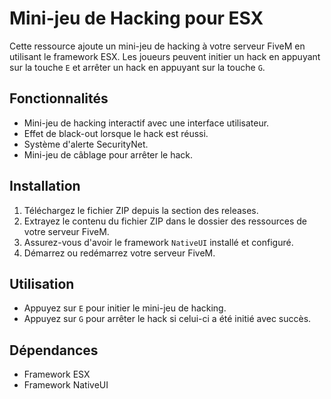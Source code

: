 # Mini-jeu de Hacking pour ESX

Cette ressource ajoute un mini-jeu de hacking à votre serveur FiveM en utilisant le framework ESX. Les joueurs peuvent initier un hack en appuyant sur la touche `E` et arrêter un hack en appuyant sur la touche `G`.

## Fonctionnalités

- Mini-jeu de hacking interactif avec une interface utilisateur.
- Effet de black-out lorsque le hack est réussi.
- Système d'alerte SecurityNet.
- Mini-jeu de câblage pour arrêter le hack.

## Installation

1. Téléchargez le fichier ZIP depuis la section des releases.
2. Extrayez le contenu du fichier ZIP dans le dossier des ressources de votre serveur FiveM.
3. Assurez-vous d'avoir le framework `NativeUI` installé et configuré.
4. Démarrez ou redémarrez votre serveur FiveM.

## Utilisation

- Appuyez sur `E` pour initier le mini-jeu de hacking.
- Appuyez sur `G` pour arrêter le hack si celui-ci a été initié avec succès.

## Dépendances

- Framework ESX
- Framework NativeUI
